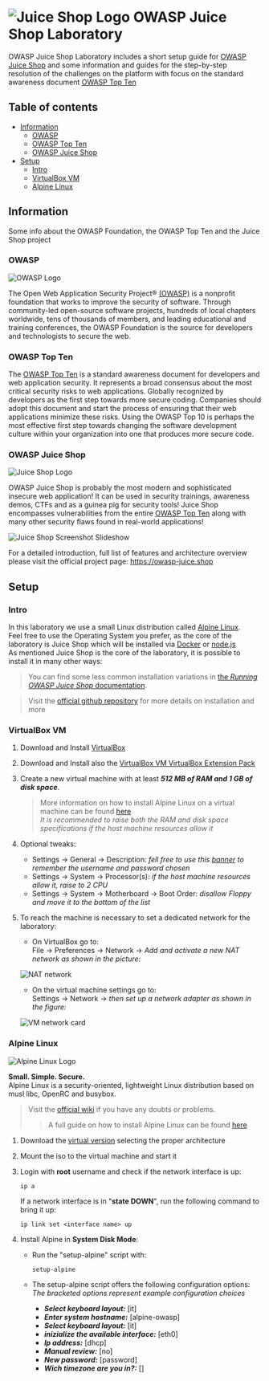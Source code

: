 # ![Juice Shop Logo](/assets/images/JuiceShop_Logo_100px.png) OWASP Juice Shop Laboratory

OWASP Juice Shop Laboratory includes a short setup guide for [OWASP Juice Shop](https://owasp-juice.shop) and some information and guides for the step-by-step resolution of the challenges on the platform with focus on the standard awareness document [OWASP Top Ten](https://owasp.org/www-project-top-ten)

## Table of contents

- [Information](#information)
    - [OWASP](#owasp)
    - [OWASP Top Ten](#owasp-top-ten)
    - [OWASP Juice Shop](#owasp-juice-shop)
- [Setup](#setup)
    - [Intro](#intro)
    - [VirtualBox VM](#virtualbox-vm)
    - [Alpine Linux](#alpine-linux)

## Information

Some info about the OWASP Foundation, the OWASP Top Ten and the Juice Shop project

### OWASP
![OWASP Logo](/assets/images/OWASP_Logo.png)

The Open Web Application Security Project® [(OWASP)](https://owasp.org) is a nonprofit foundation that works to improve the security of software.
Through community-led open-source software projects, hundreds of local chapters worldwide, tens of thousands of members, and leading educational and training conferences, the OWASP Foundation is the source for developers and technologists to secure the web.

### OWASP Top Ten

The [OWASP Top Ten](https://owasp.org/www-project-top-ten) is a standard awareness document for developers and web application security.
It represents a broad consensus about the most critical security risks to web applications.
Globally recognized by developers as the first step towards more secure coding.
Companies should adopt this document and start the process of ensuring that their web applications minimize these risks.
Using the OWASP Top 10 is perhaps the most effective first step towards changing the software development culture within your organization into one that produces more secure code.

### OWASP Juice Shop
![Juice Shop Logo](/assets/images/JuiceShop_Logo_100px.png)

OWASP Juice Shop is probably the most modern and sophisticated insecure web application! It can be used in security
trainings, awareness demos, CTFs and as a guinea pig for security tools! Juice Shop encompasses vulnerabilities from the
entire
[OWASP Top Ten](https://owasp.org/www-project-top-ten) along with many other security flaws found in real-world
applications!

![Juice Shop Screenshot Slideshow](assets/images/slideshow.gif)

For a detailed introduction, full list of features and architecture overview please visit the official project page:
<https://owasp-juice.shop>

## Setup

### Intro

In this laboratory we use a small Linux distribution called [Alpine Linux](https://alpinelinux.org).  
Feel free to use the Operating System you prefer, as the core of the laboratory is Juice Shop which will be installed via [Docker](https://www.docker.com) or [node.js](https://nodejs.org)  
As mentioned Juice Shop is the core of the laboratory, it is possible to install it in many other ways:

> You can find some less common installation variations in
> [the _Running OWASP Juice Shop_ documentation](https://pwning.owasp-juice.shop/part1/running.html).

> Visit the [official github repository](https://github.com/juice-shop/juice-shop) for more details on installation and more

### VirtualBox VM

1. Download and Install [VirtualBox](https://www.virtualbox.org)
2. Download and Install also the [VirtualBox VM VirtualBox Extension Pack](https://www.virtualbox.org/manual/ch01.html#intro-installing)
3. Create a new virtual machine with at least ***512 MB of RAM and 1 GB of disk space***.  
    > More information on how to install Alpine Linux on a virtual machine can be found [here](https://wiki.alpinelinux.org/wiki/Installing_Alpine_in_a_virtual_machine)  
    *It is recommended to raise both the RAM and disk space specifications if the host machine resources allow it*  
4. Optional tweaks:
    - Settings -> General -> Description: *fell free to use this [banner](assets/banners/vm_description.txt) to remember the username and password chosen*
    - Settings -> System -> Processor(s): *if the host machine resources allow it, raise to 2 CPU*
    - Settings -> System -> Motherboard -> Boot Order: *disallow Floppy and move it to the bottom of the list*
5. To reach the machine is necessary to set a dedicated network for the laboratory:
    - On VirtualBox go to:  
    File -> Preferences -> Network -> *Add and activate a new NAT network as shown in the picture:*
    
    ![NAT network](assets/images/NAT_details.png)
    
    - On the virtual machine settings go to:  
    Settings -> Network -> *then set up a network adapter as shown in the figure:*
        
    ![VM network card](assets/images/vm_network.png)

### Alpine Linux
![Alpine Linux Logo](assets/images/alpine_logo.png)

**Small. Simple. Secure.**  
Alpine Linux is a security-oriented, lightweight Linux distribution based on musl libc, OpenRC and busybox.

> Visit the [official wiki](https://wiki.alpinelinux.org) if you have any doubts or problems.  
> > A full guide on how to install Alpine Linux can be found [here](https://wiki.alpinelinux.org/wiki/Installation#Installation_Handbook)

1. Download the [virtual version](https://www.alpinelinux.org/downloads) selecting the proper architecture
2. Mount the iso to the virtual machine and start it
3. Login with **root** username and check if the network interface is up:

    ```
    ip a
    ```
    If a network interface is in "**state DOWN**", run the following command to bring it up:
    ```
    ip link set <interface name> up
    ```
4. Install Alpine in **System Disk Mode**:
    - Run the "setup-alpine" script with:
    
        ```
        setup-alpine
        ```
    - The setup-alpine script offers the following configuration options:  
        *The bracketed options represent example configuration choices*
        - ***Select keyboard layout:*** [it]
        - ***Enter system hostname:*** [alpine-owasp]
        - ***Select keyboard layout:*** [it]
        - ***inizialize the available interface:*** [eth0]
        - ***Ip address:*** [dhcp]
        - ***Manual review:*** [no]
        - ***New password:*** [password]
        - ***Wich timezone are you in?:*** []
